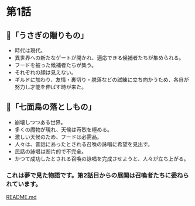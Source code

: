 # 第1話  
## 🐇「うさぎの贈りもの」  
- 時代は現代。  
- 異世界への新たなゲートが開かれ、適応できる候補者たちが集められる。  
- フードを被った候補者たちが集う。  
- それぞれの顔は見えない。  
- ギルドに加わり、友情・裏切り・脱落などの試練に立ち向かうため、各自が努力し才能を伸ばす時が来た。

## 🦃「七面鳥の落としもの」  
- 崩壊しつつある世界。  
- 多くの魔物が現れ、天候は苛烈を極める。  
- 激しい天候のため、フードは必需品。  
- 人々は、昔話にあったとされる召喚の詠唱に希望を見出す。  
- 民話の詠唱は断片的で不完全。  
- かつて成功したとされる召喚の詠唱を完成させようと、人々が立ち上がる。

### これは夢で見た物語です。第2話目からの展開は召喚者たちに委ねられています。

[README.md](README.md)
